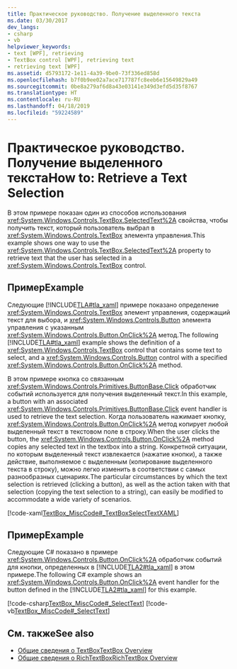 ```yaml
---
title: Практическое руководство. Получение выделенного текста
ms.date: 03/30/2017
dev_langs:
- csharp
- vb
helpviewer_keywords:
- text [WPF], retrieving
- TextBox control [WPF], retrieving text
- retrieving text [WPF]
ms.assetid: d5793172-1e11-4a39-9be0-73f336ed858d
ms.openlocfilehash: b7f0b9ee02a7ace717787fc8eeb6e15649829a49
ms.sourcegitcommit: 0be8a279af6d8a43e03141e349d3efd5d35f8767
ms.translationtype: HT
ms.contentlocale: ru-RU
ms.lasthandoff: 04/18/2019
ms.locfileid: "59224589"
---
```

# <a name="how-to-retrieve-a-text-selection"></a><span data-ttu-id="e3cde-102">Практическое руководство. Получение выделенного текста</span><span class="sxs-lookup"><span data-stu-id="e3cde-102">How to: Retrieve a Text Selection</span></span>
<span data-ttu-id="e3cde-103">В этом примере показан один из способов использования <xref:System.Windows.Controls.TextBox.SelectedText%2A> свойства, чтобы получить текст, который пользователь выбрал в <xref:System.Windows.Controls.TextBox> элемента управления.</span><span class="sxs-lookup"><span data-stu-id="e3cde-103">This example shows one way to use the <xref:System.Windows.Controls.TextBox.SelectedText%2A> property to retrieve text that the user has selected in a <xref:System.Windows.Controls.TextBox> control.</span></span>  
  
## <a name="example"></a><span data-ttu-id="e3cde-104">Пример</span><span class="sxs-lookup"><span data-stu-id="e3cde-104">Example</span></span>  
 <span data-ttu-id="e3cde-105">Следующие [!INCLUDE[TLA#tla_xaml](../../../../includes/tlasharptla-xaml-md.md)] примере показано определение <xref:System.Windows.Controls.TextBox> элемент управления, содержащий текст для выбора, и <xref:System.Windows.Controls.Button> элемента управления с указанным <xref:System.Windows.Controls.Button.OnClick%2A> метод.</span><span class="sxs-lookup"><span data-stu-id="e3cde-105">The following [!INCLUDE[TLA#tla_xaml](../../../../includes/tlasharptla-xaml-md.md)] example shows the definition of a <xref:System.Windows.Controls.TextBox> control that contains some text to select, and a <xref:System.Windows.Controls.Button> control with a specified <xref:System.Windows.Controls.Button.OnClick%2A> method.</span></span>  
  
 <span data-ttu-id="e3cde-106">В этом примере кнопка со связанным <xref:System.Windows.Controls.Primitives.ButtonBase.Click> обработчик событий используется для получения выделенный текст.</span><span class="sxs-lookup"><span data-stu-id="e3cde-106">In this example, a button with an associated <xref:System.Windows.Controls.Primitives.ButtonBase.Click> event handler is used to retrieve the text selection.</span></span> <span data-ttu-id="e3cde-107">Когда пользователь нажимает кнопку, <xref:System.Windows.Controls.Button.OnClick%2A> метод копирует любой выделенный текст в текстовом поле в строку.</span><span class="sxs-lookup"><span data-stu-id="e3cde-107">When the user clicks the button, the <xref:System.Windows.Controls.Button.OnClick%2A> method copies any selected text in the textbox into a string.</span></span> <span data-ttu-id="e3cde-108">Конкретной ситуации, по которым выделенный текст извлекается (нажатие кнопки), а также действие, выполняемое с выделенным (копирование выделенного текста в строку), можно легко изменить в соответствии с самых разнообразных сценариях.</span><span class="sxs-lookup"><span data-stu-id="e3cde-108">The particular circumstances by which the text selection is retrieved (clicking a button), as well as the action taken with that selection (copying the text selection to a string), can easily be modified to accommodate a wide variety of scenarios.</span></span>  
  
 [!code-xaml[TextBox_MiscCode#_TextBoxSelectTextXAML](~/samples/snippets/csharp/VS_Snippets_Wpf/TextBox_MiscCode/CSharp/Window1.xaml#_textboxselecttextxaml)]  
  
## <a name="example"></a><span data-ttu-id="e3cde-109">Пример</span><span class="sxs-lookup"><span data-stu-id="e3cde-109">Example</span></span>  
 <span data-ttu-id="e3cde-110">Следующие C# показано в примере <xref:System.Windows.Controls.Button.OnClick%2A> обработчик событий для кнопки, определенных в [!INCLUDE[TLA2#tla_xaml](../../../../includes/tla2sharptla-xaml-md.md)] в этом примере.</span><span class="sxs-lookup"><span data-stu-id="e3cde-110">The following C# example shows an <xref:System.Windows.Controls.Button.OnClick%2A> event handler for the button defined in the [!INCLUDE[TLA2#tla_xaml](../../../../includes/tla2sharptla-xaml-md.md)] for this example.</span></span>  
  
 [!code-csharp[TextBox_MiscCode#_SelectText](~/samples/snippets/csharp/VS_Snippets_Wpf/TextBox_MiscCode/CSharp/Window1.xaml.cs#_selecttext)]
 [!code-vb[TextBox_MiscCode#_SelectText](~/samples/snippets/visualbasic/VS_Snippets_Wpf/TextBox_MiscCode/VisualBasic/Window1.xaml.vb#_selecttext)]  
  
## <a name="see-also"></a><span data-ttu-id="e3cde-111">См. также</span><span class="sxs-lookup"><span data-stu-id="e3cde-111">See also</span></span>

- [<span data-ttu-id="e3cde-112">Общие сведения о TextBox</span><span class="sxs-lookup"><span data-stu-id="e3cde-112">TextBox Overview</span></span>](textbox-overview.md)
- [<span data-ttu-id="e3cde-113">Общие сведения о RichTextBox</span><span class="sxs-lookup"><span data-stu-id="e3cde-113">RichTextBox Overview</span></span>](richtextbox-overview.md)

